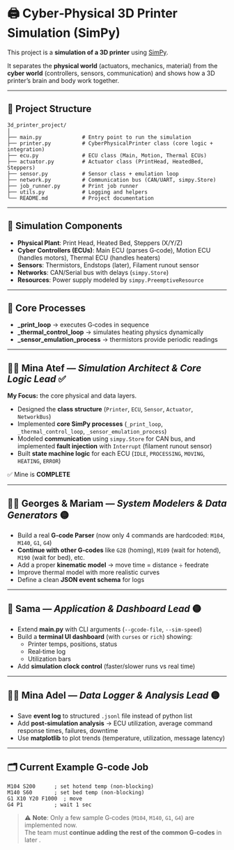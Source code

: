 
# 🖨️ Cyber‑Physical 3D Printer Simulation (SimPy)

This project is a **simulation of a 3D printer** using [SimPy](https://simpy.readthedocs.io/).  

It separates the **physical world** (actuators, mechanics, material) from the **cyber world** (controllers, sensors, communication) and shows how a 3D printer’s brain and body work together.  

---

## 📂 Project Structure
```plaintext
3d_printer_project/
│
├── main.py             # Entry point to run the simulation
├── printer.py          # CyberPhysicalPrinter class (core logic + integration)
├── ecu.py              # ECU class (Main, Motion, Thermal ECUs)
├── actuator.py         # Actuator class (PrintHead, HeatedBed, Steppers)
├── sensor.py           # Sensor class + emulation loop
├── network.py          # Communication bus (CAN/UART, simpy.Store)
├── job_runner.py       # Print job runner
├── utils.py            # Logging and helpers
└── README.md           # Project documentation
```

---

## 🚦 Simulation Components
- **Physical Plant**: Print Head, Heated Bed, Steppers (X/Y/Z)  
- **Cyber Controllers (ECUs)**: Main ECU (parses G‑code), Motion ECU (handles motors), Thermal ECU (handles heaters)  
- **Sensors**: Thermistors, Endstops (later), Filament runout sensor  
- **Networks**: CAN/Serial bus with delays (`simpy.Store`)  
- **Resources**: Power supply modeled by `simpy.PreemptiveResource`  

---

## 🔁 Core Processes
- **_print_loop** → executes G‑codes in sequence  
- **_thermal_control_loop** → simulates heating physics dynamically  
- **_sensor_emulation_process** → thermistors provide periodic readings  

---

## 👨‍💻 Mina Atef — *Simulation Architect & Core Logic Lead* ✅  
**My Focus:** the core physical and data layers.  
- Designed the **class structure** (`Printer`, `ECU`, `Sensor`, `Actuator`, `NetworkBus`)  
- Implemented **core SimPy processes** (`_print_loop`, `_thermal_control_loop`, `_sensor_emulation_process`)  
- Modeled **communication** using `simpy.Store` for CAN bus, and implemented **fault injection** with `Interrupt` (filament runout sensor)  
- Built **state machine logic** for each ECU (`IDLE`, `PROCESSING`, `MOVING`, `HEATING`, `ERROR`)  

✅ Mine is **COMPLETE** 

---

## 👨‍💻 Georges & Mariam — *System Modelers & Data Generators* 🟡  
- Build a real **G‑code Parser** (now only 4 commands are hardcoded: `M104`, `M140`, `G1`, `G4`)  
- **Continue with other G‑codes** like `G28` (homing), `M109` (wait for hotend), `M190` (wait for bed), etc.  
- Add a proper **kinematic model** → move time = distance ÷ feedrate  
- Improve thermal model with more realistic curves  
- Define a clean **JSON event schema** for logs  

---

## 👩 Sama — *Application & Dashboard Lead* 🟡  
- Extend **main.py** with CLI arguments (`--gcode-file`, `--sim-speed`)  
- Build a **terminal UI dashboard** (with `curses` or `rich`) showing:  
  - Printer temps, positions, status  
  - Real‑time log  
  - Utilization bars  
- Add **simulation clock control** (faster/slower runs vs real time)  

---

## 👨‍🔬 Mina Adel — *Data Logger & Analysis Lead* 🟡  
- Save **event log** to structured `.jsonl` file instead of python list  
- Add **post‑simulation analysis** → ECU utilization, average command response times, failures, downtime  
- Use **matplotlib** to plot trends (temperature, utilization, message latency)  

---

## 🗂️ Current Example G‑code Job
```gcode
M104 S200      ; set hotend temp (non‑blocking)
M140 S60       ; set bed temp (non‑blocking)
G1 X10 Y20 F1000  ; move
G4 P1          ; wait 1 sec
```

> ⚠️ **Note**: Only a few sample G‑codes (`M104`, `M140`, `G1`, `G4`) are implemented now.  
The team must **continue adding the rest of the common G‑codes** in later .
